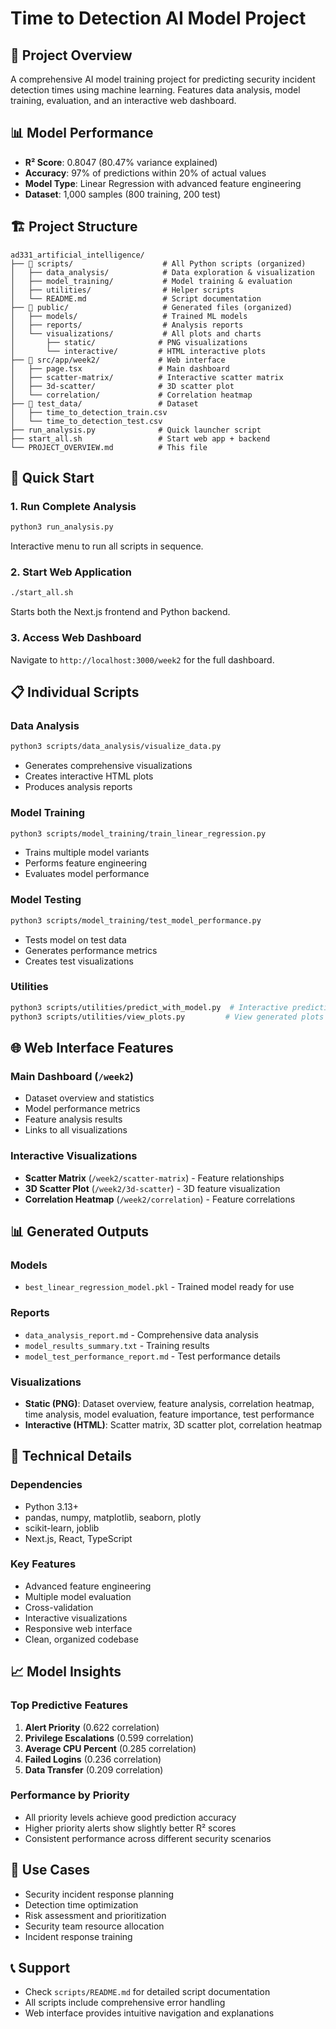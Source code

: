 # Time to Detection AI Model Project

## 🎯 Project Overview
A comprehensive AI model training project for predicting security incident detection times using machine learning. Features data analysis, model training, evaluation, and an interactive web dashboard.

## 📊 Model Performance
- **R² Score**: 0.8047 (80.47% variance explained)
- **Accuracy**: 97% of predictions within 20% of actual values
- **Model Type**: Linear Regression with advanced feature engineering
- **Dataset**: 1,000 samples (800 training, 200 test)

## 🏗️ Project Structure

```
ad331_artificial_intelligence/
├── 📁 scripts/                    # All Python scripts (organized)
│   ├── data_analysis/            # Data exploration & visualization
│   ├── model_training/           # Model training & evaluation
│   ├── utilities/                # Helper scripts
│   └── README.md                 # Script documentation
├── 📁 public/                     # Generated files (organized)
│   ├── models/                   # Trained ML models
│   ├── reports/                  # Analysis reports
│   └── visualizations/           # All plots and charts
│       ├── static/              # PNG visualizations
│       └── interactive/         # HTML interactive plots
├── 📁 src/app/week2/             # Web interface
│   ├── page.tsx                 # Main dashboard
│   ├── scatter-matrix/          # Interactive scatter matrix
│   ├── 3d-scatter/              # 3D scatter plot
│   └── correlation/             # Correlation heatmap
├── 📁 test_data/                 # Dataset
│   ├── time_to_detection_train.csv
│   └── time_to_detection_test.csv
├── run_analysis.py              # Quick launcher script
├── start_all.sh                 # Start web app + backend
└── PROJECT_OVERVIEW.md          # This file
```

## 🚀 Quick Start

### 1. Run Complete Analysis
```bash
python3 run_analysis.py
```
Interactive menu to run all scripts in sequence.

### 2. Start Web Application
```bash
./start_all.sh
```
Starts both the Next.js frontend and Python backend.

### 3. Access Web Dashboard
Navigate to `http://localhost:3000/week2` for the full dashboard.

## 📋 Individual Scripts

### Data Analysis
```bash
python3 scripts/data_analysis/visualize_data.py
```
- Generates comprehensive visualizations
- Creates interactive HTML plots
- Produces analysis reports

### Model Training
```bash
python3 scripts/model_training/train_linear_regression.py
```
- Trains multiple model variants
- Performs feature engineering
- Evaluates model performance

### Model Testing
```bash
python3 scripts/model_training/test_model_performance.py
```
- Tests model on test data
- Generates performance metrics
- Creates test visualizations

### Utilities
```bash
python3 scripts/utilities/predict_with_model.py  # Interactive predictions
python3 scripts/utilities/view_plots.py         # View generated plots
```

## 🌐 Web Interface Features

### Main Dashboard (`/week2`)
- Dataset overview and statistics
- Model performance metrics
- Feature analysis results
- Links to all visualizations

### Interactive Visualizations
- **Scatter Matrix** (`/week2/scatter-matrix`) - Feature relationships
- **3D Scatter Plot** (`/week2/3d-scatter`) - 3D feature visualization
- **Correlation Heatmap** (`/week2/correlation`) - Feature correlations

## 📊 Generated Outputs

### Models
- `best_linear_regression_model.pkl` - Trained model ready for use

### Reports
- `data_analysis_report.md` - Comprehensive data analysis
- `model_results_summary.txt` - Training results
- `model_test_performance_report.md` - Test performance details

### Visualizations
- **Static (PNG)**: Dataset overview, feature analysis, correlation heatmap, time analysis, model evaluation, feature importance, test performance
- **Interactive (HTML)**: Scatter matrix, 3D scatter plot, correlation heatmap

## 🔧 Technical Details

### Dependencies
- Python 3.13+
- pandas, numpy, matplotlib, seaborn, plotly
- scikit-learn, joblib
- Next.js, React, TypeScript

### Key Features
- Advanced feature engineering
- Multiple model evaluation
- Cross-validation
- Interactive visualizations
- Responsive web interface
- Clean, organized codebase

## 📈 Model Insights

### Top Predictive Features
1. **Alert Priority** (0.622 correlation)
2. **Privilege Escalations** (0.599 correlation)
3. **Average CPU Percent** (0.285 correlation)
4. **Failed Logins** (0.236 correlation)
5. **Data Transfer** (0.209 correlation)

### Performance by Priority
- All priority levels achieve good prediction accuracy
- Higher priority alerts show slightly better R² scores
- Consistent performance across different security scenarios

## 🎯 Use Cases
- Security incident response planning
- Detection time optimization
- Risk assessment and prioritization
- Security team resource allocation
- Incident response training

## 📞 Support
- Check `scripts/README.md` for detailed script documentation
- All scripts include comprehensive error handling
- Web interface provides intuitive navigation and explanations
